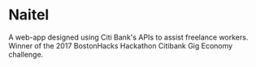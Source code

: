 # Naitel
A web-app designed using Citi Bank's APIs to assist freelance workers. Winner of the 2017 BostonHacks Hackathon Citibank Gig Economy challenge.
